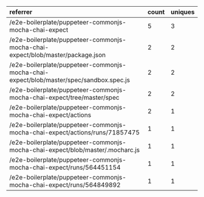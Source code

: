 | referrer                                                                               | count | uniques |
| :------------------------------------------------------------------------------------- | :---- | :------ |
| /e2e-boilerplate/puppeteer-commonjs-mocha-chai-expect                                  | 5     | 3       |
| /e2e-boilerplate/puppeteer-commonjs-mocha-chai-expect/blob/master/package.json         | 2     | 2       |
| /e2e-boilerplate/puppeteer-commonjs-mocha-chai-expect/blob/master/spec/sandbox.spec.js | 2     | 2       |
| /e2e-boilerplate/puppeteer-commonjs-mocha-chai-expect/tree/master/spec                 | 2     | 2       |
| /e2e-boilerplate/puppeteer-commonjs-mocha-chai-expect/actions                          | 2     | 1       |
| /e2e-boilerplate/puppeteer-commonjs-mocha-chai-expect/actions/runs/71857475            | 1     | 1       |
| /e2e-boilerplate/puppeteer-commonjs-mocha-chai-expect/blob/master/.mocharc.js          | 1     | 1       |
| /e2e-boilerplate/puppeteer-commonjs-mocha-chai-expect/runs/564451154                   | 1     | 1       |
| /e2e-boilerplate/puppeteer-commonjs-mocha-chai-expect/runs/564849892                   | 1     | 1       |